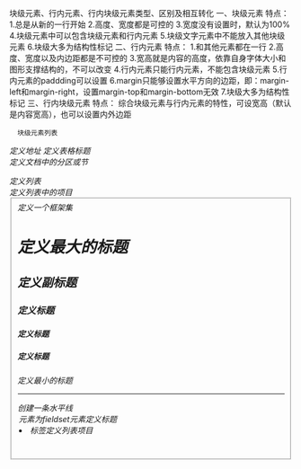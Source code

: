 块级元素、行内元素、行内块级元素类型、区别及相互转化
一、块级元素
  特点：
  1.总是从新的一行开始
  2.高度、宽度都是可控的
  3.宽度没有设置时，默认为100%
  4.块级元素中可以包含块级元素和行内元素
  5.块级文字元素中不能放入其他块级元素
  6.块级大多为结构性标记
二、行内元素
  特点：
  1.和其他元素都在一行 
  2.高度、宽度以及内边距都是不可控的
  3.宽高就是内容的高度，依靠自身字体大小和图形支撑结构的，不可以改变
  4.行内元素只能行内元素，不能包含块级元素
  5.行内元素的paddding可以设置 
  6.margin只能够设置水平方向的边距，即：margin-left和margin-right，设置margin-top和margin-bottom无效
  7.块级大多为结构性标记
三、行内块级元素
  特点：
  综合块级元素与行内元素的特性，可设宽高（默认是内容宽高），也可以设置内外边距


      块级元素列表
<address>  定义地址
<caption>  定义表格标题
<div>      定义文档中的分区或节
<dl>       定义列表
<dt>       定义列表中的项目
<fieldset> 定义一个框架集
<h1>       定义最大的标题
<h2>       定义副标题
<h3>       定义标题
<h4>       定义标题
<h5>       定义标题
<h6>       定义最小的标题
<hr>       创建一条水平线
<legend>   元素为fieldset元素定义标题
<li>       标签定义列表项目
<noframes> 为那些不支持框架的浏览器显示文本， 于frameset元素内部
<noscript> 定义在脚本未被执行时的替代内容
<ol>       定义有序列表
<ul>       定义无序列表
<p>        标签定义段落
<pre>      定义预格式化的文本
<table>    标签定义HTML表格
<tbody>    标签表格主体(正文)
<td>       表格中的标准单元格
<tfoot>    定义表格的页脚(脚注或表注)
<th>       定义表头单元格
<thead>    标签定义表格的表头
<tr>       定义表格中的行



    行内元素列表
<a>       标签可定义锚
<abbr>    表示一个缩写形式
<acronym> 定义只取首字母缩写
<b>       字体加粗
<bdo>     可覆盖默认的文本方向
<big>     大号字体加粗
<br>      换行
<cite>    引用进行定义
<code>    定义计算机代码文本
<dfn>     定义一个定义项目
<em>      定义为强调的内容
<i>       斜体文本效果
<img>     向网页中嵌入一幅图像
<input>   输入框
<kbd>     定义键盘文本
<label>   标签为input元素定义标注(标记)
<q>       定义短的引用
<samp>    定义样本文本
<select>  创建单选或多选菜单
<small>   呈现小号字体效果
<span>    组合文档中的行内元素
<strong>  语气更强的强调的内容
<sub>     定义下标文本
<sup>     定义上标文本
<textarea>多行的文本输入控件
<tt>      打字机或者等宽的文本效果
<var>     定义变量

    可变元素列表--可变元素为根据上下文语境决定该元素为块元素或者内联元素
<button> 按钮
<del>    定义文档中已被删除的文本
<iframe> 创建包含另外一个文档的内联框架(即行内框架)
<ins>    标签定义已经被插入文档中的文本
<map>    客户端图像映射(即热区)
<object> object对象
<script> 客户端脚本

